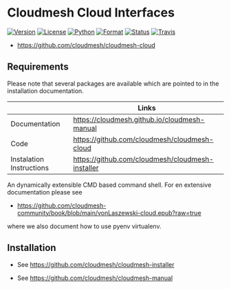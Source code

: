 # Cloudmesh Cloud Interfaces

[![Version](https://img.shields.io/pypi/v/cloudmesh-cloud.svg)](https://pypi.python.org/pypi/cloudmesh--cloud)
[![License](https://img.shields.io/badge/License-Apache%202.0-blue.svg)](https://github.com/cloudmesh/cloudmesh--cloud/blob/main/LICENSE)
[![Python](https://img.shields.io/pypi/pyversions/cloudmesh-cloud.svg)](https://pypi.python.org/pypi/cloudmesh--cloud)
[![Format](https://img.shields.io/pypi/format/cloudmesh-cloud.svg)](https://pypi.python.org/pypi/cloudmesh--cloud)
[![Status](https://img.shields.io/pypi/status/cloudmesh-cloud.svg)](https://pypi.python.org/pypi/cloudmesh--cloud)
[![Travis](https://travis-ci.com/cloudmesh/cloudmesh-cloud.svg?branch=main)](https://travis-ci.com/cloudmesh/cloudmesh-cloud)

* <https://github.com/cloudmesh/cloudmesh-cloud>

## Requirements

Please note that several packages are available which are pointed to
in the installation documentation.

|                          | Links                                              |
|--------------------------|----------------------------------------------------|
| Documentation            | <https://cloudmesh.github.io/cloudmesh-manual>     |
| Code                     | <https://github.com/cloudmesh/cloudmesh-cloud>     |
| Instalation Instructions | <https://github.com/cloudmesh/cloudmesh-installer> |

An dynamically extensible CMD based command shell. For en extensive
documentation please see

* <https://github.com/cloudmesh-community/book/blob/main/vonLaszewski-cloud.epub?raw=true>

where we also document how to use pyenv virtualenv.


## Installation

* See <https://github.com/cloudmesh/cloudmesh-installer>

* See <https://github.com/cloudmesh/cloudmesh-manual>


